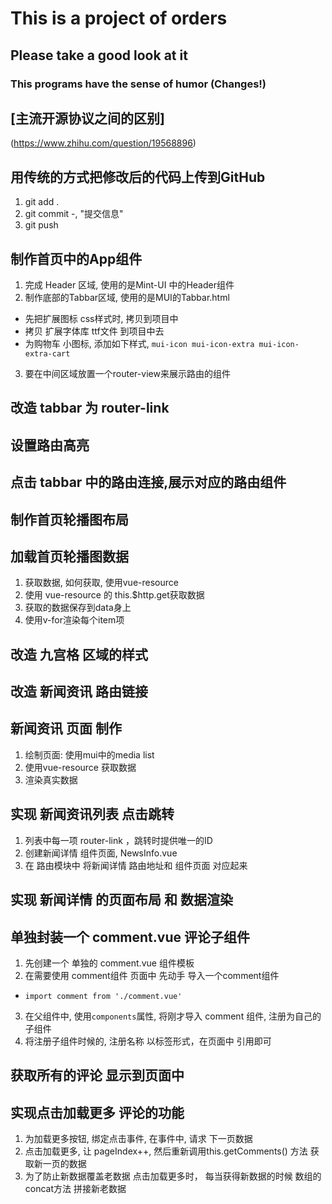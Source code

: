 # This is a project of orders 

## Please take a good look at it

### This programs have the sense of humor (Changes!)

## [主流开源协议之间的区别]
(https://www.zhihu.com/question/19568896)

## 用传统的方式把修改后的代码上传到GitHub

1. git add . 
2. git commit -, "提交信息"
3. git push

## 制作首页中的App组件
1. 完成 Header 区域, 使用的是Mint-UI 中的Header组件
2. 制作底部的Tabbar区域, 使用的是MUI的Tabbar.html
 + 先把扩展图标 css样式时, 拷贝到项目中
 + 拷贝 扩展字体库 ttf文件 到项目中去
 + 为购物车 小图标, 添加如下样式, `mui-icon mui-icon-extra mui-icon-extra-cart`
3. 要在中间区域放置一个router-view来展示路由的组件

## 改造 tabbar 为 router-link

## 设置路由高亮

## 点击 tabbar 中的路由连接,展示对应的路由组件

## 制作首页轮播图布局

## 加载首页轮播图数据
1. 获取数据, 如何获取, 使用vue-resource
2. 使用 vue-resource 的 this.$http.get获取数据
3. 获取的数据保存到data身上
4. 使用v-for渲染每个item项

## 改造 九宫格 区域的样式

## 改造 新闻资讯 路由链接

## 新闻资讯 页面 制作
1. 绘制页面: 使用mui中的media list
2. 使用vue-resource 获取数据
3. 渲染真实数据

## 实现 新闻资讯列表 点击跳转
1. 列表中每一项 router-link ，跳转时提供唯一的ID
2. 创建新闻详情 组件页面, NewsInfo.vue
3. 在 路由模块中 将新闻详情 路由地址和 组件页面 对应起来

## 实现 新闻详情 的页面布局 和 数据渲染

## 单独封装一个 comment.vue 评论子组件
1. 先创建一个 单独的 comment.vue 组件模板
2. 在需要使用 comment组件 页面中 先动手 导入一个comment组件
 + `import comment from './comment.vue'`
3. 在父组件中, 使用`components`属性, 将刚才导入 comment 组件, 注册为自己的子组件
4. 将注册子组件时候的, 注册名称 以标签形式，在页面中 引用即可

## 获取所有的评论 显示到页面中

## 实现点击加载更多 评论的功能
1. 为加载更多按钮, 绑定点击事件, 在事件中, 请求 下一页数据
2. 点击加载更多, 让 pageIndex++, 然后重新调用this.getComments() 方法 获取新一页的数据
3. 为了防止新数据覆盖老数据 点击加载更多时， 每当获得新数据的时候 数组的concat方法 拼接新老数据
